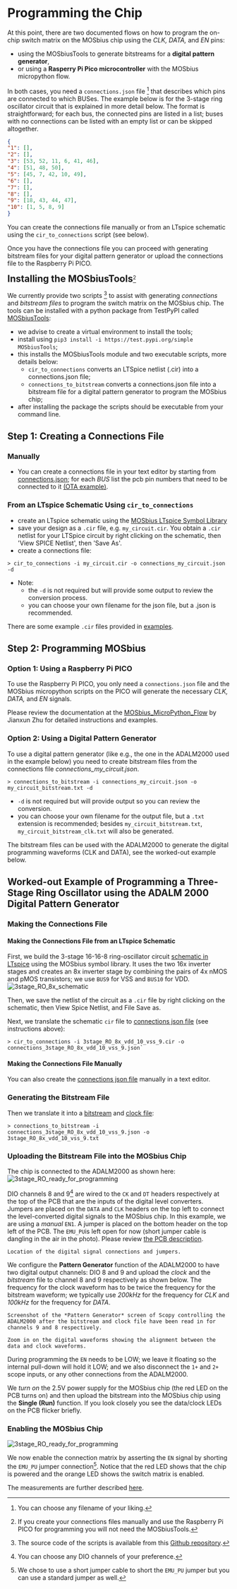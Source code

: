 # Programming the Chip 

At this point, there are two documented flows on how to program the on-chip switch matrix on the MOSbius chip using the *CLK, DATA,* and *EN* pins:

- using the MOSbiusTools to generate bitstreams for a **digital pattern generator**,
- or using a **Rasperry Pi Pico microcontroller** with the MOSbius micropython flow.

In both cases, you need a `connections.json` file [^filename] that describes which pins are connected to which BUSes. The example below is for the 3-stage ring oscillator circuit that is explained in more detail below. The format is straightforward; for each bus, the connected pins are listed in a list; buses with no connections can be listed with an empty list or can be skipped altogether. 

```json
{
"1": [], 
"2": [], 
"3": [53, 52, 11, 6, 41, 46], 
"4": [51, 48, 50], 
"5": [45, 7, 42, 10, 49], 
"6": [], 
"7": [], 
"8": [], 
"9": [18, 43, 44, 47], 
"10": [1, 5, 8, 9] 
}
```

You can create the connections file manually or from an LTspice schematic using the `cir_to_connections` script (see below).

Once you have the connections file you can proceed with generating bitstream files for your digital pattern generator or upload the connections file to the Raspberry Pi PICO.

<span style="font-size: 150%;">**Installing the MOSbiusTools**</span>[^noneed]

We currently provide two scripts [^source] to assist with generating *connections* and *bitstream files* to program the switch matrix on the MOSbius chip. The tools can be installed with a python package from TestPyPI called [MOSbiusTools](https://test.pypi.org/project/MOSbiusTools):
- we advise to create a virtual environment to install the tools;
- install using `pip3 install -i https://test.pypi.org/simple MOSbiusTools`;
- this installs the MOSbiusTools module and two executable scripts, more details below:     
  - `cir_to_connections` converts an LTSpice netlist (.cir) into a connections.json file;
  - `connections_to_bitstream` converts a connections.json file into a bitstream file for a digital pattern generator to program the MOSbius chip; 
 - after installing the package the scripts should be executable from your command line.

## Step 1: Creating a Connections File

### Manually

  - You can create a connections file in your text editor by starting from [connections.json](https://github.com/peterkinget/MOSbiusCADFlow/tree/main/MOSbiusTools/MOSbiusTools/scripts/examples_connections/connections.json); for each *BUS* list the pcb pin numbers that need to be connected to it [(OTA example)](https://github.com/peterkinget/MOSbiusCADFlow/tree/main/MOSbiusTools/MOSbiusTools/scripts/examples_connections/connections_Miller_OTA_pin.json).

### From an LTspice Schematic Using `cir_to_connections`

* create an LTspice schematic using the [MOSbius LTspice Symbol Library](../4_chapter_simulations/LTspice_simulations.md)
* save your design as a `.cir` file, e.g. `my_circuit.cir`. You obtain a `.cir`
  netlist for your LTSpice circuit by right clicking on the schematic,
  then 'View SPICE Netlist', then 'Save As'. 
* create a connections file:
```
> cir_to_connections -i my_circuit.cir -o connections_my_circuit.json -d
```
  - Note: 
    - the `-d` is not required but will provide some output to review the conversion process.
    - you can choose your own filename for the json file, but a .json is recommended.

There are some example `.cir` files provided in
  [examples](https://github.com/peterkinget/MOSbiusCADFlow/tree/main/MOSbiusTools/MOSbiusTools/scripts/examples_cir). 

## Step 2: Programming MOSbius 

### Option 1: Using a Raspberry Pi PICO

To use the Raspberry Pi PICO, you only need a `connections.json` file and the MOSbius micropython scripts on the PICO will generate the necessary *CLK, DATA,* and *EN* signals. 

Please review the documentation at the [MOSbius_MicroPython_Flow](https://github.com/Jianxun/MOSbius_MicroPython_Flow) by Jianxun Zhu for detailed instructions and examples. 

### Option 2: Using a Digital Pattern Generator

To use a digital pattern generator (like e.g., the one in the ADALM2000 used in the example below) you need to create bitstream files from the connections file *connections_my_circuit.json*. 

``` 
> connections_to_bitstream -i connections_my_circuit.json -o my_circuit_bitstream.txt -d
```
- `-d` is not required but will provide output so you can review the conversion.
- you can choose your own filename for the output file, but a `.txt` extension is recommended; besides `my_circuit_bitstream.txt`, `my_circuit_bitstream_clk.txt` will also be generated.

The bitstream files can be used with the ADALM2000 to generate the digital programming waveforms (CLK and DATA), see the worked-out example below.

## Worked-out Example of Programming a Three-Stage Ring Oscillator using the ADALM 2000 Digital Pattern Generator

### Making the Connections File 

#### Making the Connections File from an LTspice Schematic
First, we build the 3-stage 16-16-8 ring-oscillator circuit [schematic in LTspice](../2_chapter_ring_oscillator/sim/3stage_RO_16_16_8.zip) using the MOSbius symbol library. It uses the two 16x inverter stages and creates an 8x inverter stage by combining the pairs of 4x nMOS and pMOS transistors; we use `BUS9` for VSS and `BUS10` for VDD.
![3stage_RO_8x_schematic](../2_chapter_ring_oscillator/img/3stage_RO_8x.png)

Then, we save the netlist of the circuit as a `.cir` file by right clicking on the schematic, then View Spice Netlist, and File Save as. 

Next, we translate the schematic `cir` file to [connections json file](../2_chapter_ring_oscillator/img/connections_3stage_RO_8x_vdd_10_vss_9.json) (see instructions above):

```
> cir_to_connections -i 3stage_RO_8x_vdd_10_vss_9.cir -o connections_3stage_RO_8x_vdd_10_vss_9.json`
```

#### Making the Connections File Manually

You can also create the [connections json file](../2_chapter_ring_oscillator/img/connections_3stage_RO_8x_vdd_10_vss_9.json) manually in a text editor. 

### Generating the Bitstream File

Then we translate it into a [bitstream](../2_chapter_ring_oscillator/img/3stage_RO_8x_vdd_10_vss_9.txt) and [clock file](../2_chapter_ring_oscillator/img/3stage_RO_8x_vdd_10_vss_9_clk.txt):

```
> connections_to_bitstream -i connections_3stage_RO_8x_vdd_10_vss_9.json -o 3stage_RO_8x_vdd_10_vss_9.txt 
```

### Uploading the Bitstream File into the MOSbius Chip

The chip is connected to the ADALM2000 as shown here:
![3stage_RO_ready_for_programming](../2_chapter_ring_oscillator/img/3stage_RO_8x_ready_for_programming.jpeg)

DIO channels 8 and 9[^dio_choice] are wired to the `CK` and `DT` headers respectively at the top of the PCB that are the inputs of the digital level converters. Jumpers are placed on the `DATA` and `CLK` headers on the top left to connect the level-converted digital signals to the MOSbius chip. In this example, we are using a *manual* `EN1`. A jumper is placed on the bottom header on the top left of the PCB. The `EMU_PU`is left open for now (short jumper cable is dangling in the air in the photo). Please review [the PCB description](../1_chapter_description/description.md). 

```{figure} img/jumpers.gif
Location of the digital signal connections and jumpers.
```

We configure the **Pattern Generator** function of the ADALM2000 to have two digital output channels: DIO 8 and 9 and upload the *clock* and the *bitstream* file to channel 8 and 9 respectively as shown below. The frequency for the clock waveform has to be twice the frequency for the bitstream waveform; we typically use *200kHz* for the frequency for *CLK* and *100kHz* for the frequency for *DATA*. 

```{figure} img/pattern_generator_screenshot.png
Screenshot of the *Pattern Generator* screen of Scopy controlling the ADALM2000 after the bitstream and clock file have been read in for channels 9 and 8 respectively. 
```

```{figure} img/pattern_generator_screenshot_zoom.png
Zoom in on the digital waveforms showing the alignment between the data and clock waveforms.
```

During programming the `EN` needs to be LOW; we leave it floating so the internal pull-down will hold it LOW; and we also disconnect the `1+` and `2+` scope inputs, or any other connections from the ADALM2000. 

We *turn on* the 2.5V power supply for the MOSbius chip (the red LED on the PCB turns on) and then upload the bitstream into the MOSbius chip using the **Single (Run)** function. If you look closely you see the data/clock LEDs on the PCB flicker briefly.   

### Enabling the MOSbius Chip
![3stage_RO_ready_for_programming](../2_chapter_ring_oscillator/img/3stage_RO_8x_in_operation.jpeg)

We now enable the connection matrix by asserting the `EN` signal by shorting the `EMU_PU` jumper connection[^en_jumper]. Notice that the red LED shows that the chip is powered and the orange LED shows the switch matrix is enabled.

The measurements are further described [here](../2_chapter_ring_oscillator/ring_oscillator.md). 

[^filename]: You can choose any filename of your liking. 
[^noneed]: If you create your connections files manually and use the Raspberry Pi PICO for programming you will not need the MOSbiusTools. 
[^source]: The source code of the scripts is available from this [Github repository](https://github.com/peterkinget/MOSbiusCADFlow/).
[^dio_choice]: You can choose any DIO channels of your preference. 
[^en_jumper]: We chose to use a short jumper cable to short the `EMU_PU` jumper but you can use a standard jumper as well. 
